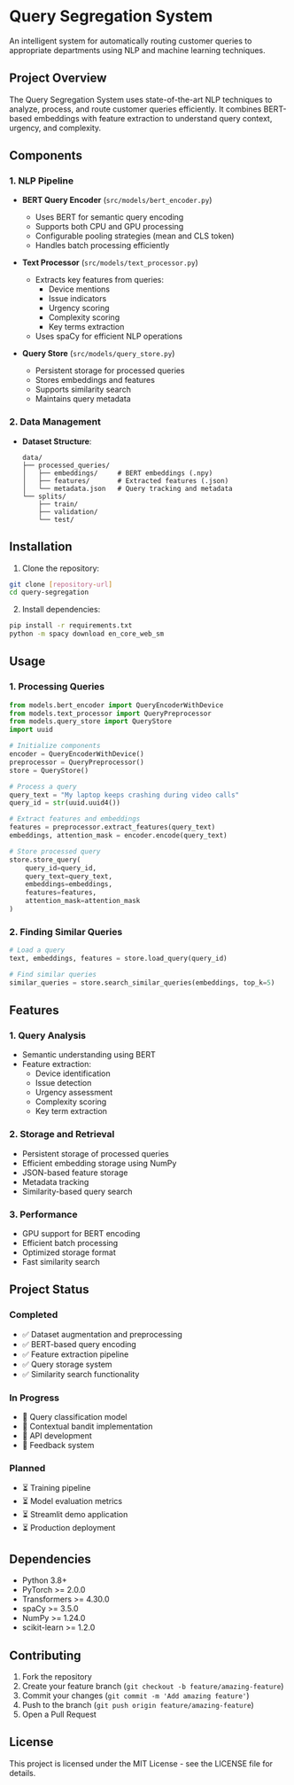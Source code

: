 # Query Segregation System

An intelligent system for automatically routing customer queries to appropriate departments using NLP and machine learning techniques.

## Project Overview

The Query Segregation System uses state-of-the-art NLP techniques to analyze, process, and route customer queries efficiently. It combines BERT-based embeddings with feature extraction to understand query context, urgency, and complexity.

## Components

### 1. NLP Pipeline
- **BERT Query Encoder** (`src/models/bert_encoder.py`)
  - Uses BERT for semantic query encoding
  - Supports both CPU and GPU processing
  - Configurable pooling strategies (mean and CLS token)
  - Handles batch processing efficiently

- **Text Processor** (`src/models/text_processor.py`)
  - Extracts key features from queries:
    - Device mentions
    - Issue indicators
    - Urgency scoring
    - Complexity scoring
    - Key terms extraction
  - Uses spaCy for efficient NLP operations

- **Query Store** (`src/models/query_store.py`)
  - Persistent storage for processed queries
  - Stores embeddings and features
  - Supports similarity search
  - Maintains query metadata

### 2. Data Management
- **Dataset Structure**:
  ```
  data/
  ├── processed_queries/
  │   ├── embeddings/     # BERT embeddings (.npy)
  │   ├── features/       # Extracted features (.json)
  │   └── metadata.json   # Query tracking and metadata
  └── splits/
      ├── train/
      ├── validation/
      └── test/
  ```

## Installation

1. Clone the repository:
```bash
git clone [repository-url]
cd query-segregation
```

2. Install dependencies:
```bash
pip install -r requirements.txt
python -m spacy download en_core_web_sm
```

## Usage

### 1. Processing Queries
```python
from models.bert_encoder import QueryEncoderWithDevice
from models.text_processor import QueryPreprocessor
from models.query_store import QueryStore
import uuid

# Initialize components
encoder = QueryEncoderWithDevice()
preprocessor = QueryPreprocessor()
store = QueryStore()

# Process a query
query_text = "My laptop keeps crashing during video calls"
query_id = str(uuid.uuid4())

# Extract features and embeddings
features = preprocessor.extract_features(query_text)
embeddings, attention_mask = encoder.encode(query_text)

# Store processed query
store.store_query(
    query_id=query_id,
    query_text=query_text,
    embeddings=embeddings,
    features=features,
    attention_mask=attention_mask
)
```

### 2. Finding Similar Queries
```python
# Load a query
text, embeddings, features = store.load_query(query_id)

# Find similar queries
similar_queries = store.search_similar_queries(embeddings, top_k=5)
```

## Features

### 1. Query Analysis
- Semantic understanding using BERT
- Feature extraction:
  - Device identification
  - Issue detection
  - Urgency assessment
  - Complexity scoring
  - Key term extraction

### 2. Storage and Retrieval
- Persistent storage of processed queries
- Efficient embedding storage using NumPy
- JSON-based feature storage
- Metadata tracking
- Similarity-based query search

### 3. Performance
- GPU support for BERT encoding
- Efficient batch processing
- Optimized storage format
- Fast similarity search

## Project Status

### Completed
- ✅ Dataset augmentation and preprocessing
- ✅ BERT-based query encoding
- ✅ Feature extraction pipeline
- ✅ Query storage system
- ✅ Similarity search functionality

### In Progress
- 🔄 Query classification model
- 🔄 Contextual bandit implementation
- 🔄 API development
- 🔄 Feedback system

### Planned
- ⏳ Training pipeline
- ⏳ Model evaluation metrics
- ⏳ Streamlit demo application
- ⏳ Production deployment

## Dependencies

- Python 3.8+
- PyTorch >= 2.0.0
- Transformers >= 4.30.0
- spaCy >= 3.5.0
- NumPy >= 1.24.0
- scikit-learn >= 1.2.0

## Contributing

1. Fork the repository
2. Create your feature branch (`git checkout -b feature/amazing-feature`)
3. Commit your changes (`git commit -m 'Add amazing feature'`)
4. Push to the branch (`git push origin feature/amazing-feature`)
5. Open a Pull Request

## License

This project is licensed under the MIT License - see the LICENSE file for details. 